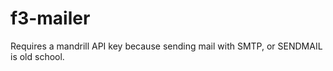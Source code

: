 f3-mailer
========

Requires a mandrill API key because sending mail with SMTP, or SENDMAIL is old school. 

